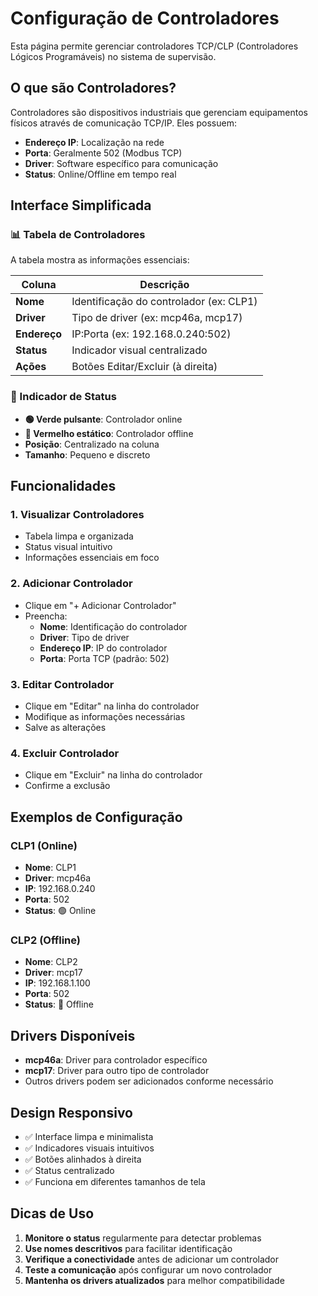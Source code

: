 # Configuração de Controladores

Esta página permite gerenciar controladores TCP/CLP (Controladores Lógicos Programáveis) no sistema de supervisão.

## O que são Controladores?

Controladores são dispositivos industriais que gerenciam equipamentos físicos através de comunicação TCP/IP. Eles possuem:

- **Endereço IP**: Localização na rede
- **Porta**: Geralmente 502 (Modbus TCP)
- **Driver**: Software específico para comunicação
- **Status**: Online/Offline em tempo real

## Interface Simplificada

### 📊 Tabela de Controladores

A tabela mostra as informações essenciais:

| Coluna | Descrição |
|--------|-----------|
| **Nome** | Identificação do controlador (ex: CLP1) |
| **Driver** | Tipo de driver (ex: mcp46a, mcp17) |
| **Endereço** | IP:Porta (ex: 192.168.0.240:502) |
| **Status** | Indicador visual centralizado |
| **Ações** | Botões Editar/Excluir (à direita) |

### 🎯 Indicador de Status

- **🟢 Verde pulsante**: Controlador online
- **🔴 Vermelho estático**: Controlador offline
- **Posição**: Centralizado na coluna
- **Tamanho**: Pequeno e discreto

## Funcionalidades

### 1. Visualizar Controladores
- Tabela limpa e organizada
- Status visual intuitivo
- Informações essenciais em foco

### 2. Adicionar Controlador
- Clique em "+ Adicionar Controlador"
- Preencha:
  - **Nome**: Identificação do controlador
  - **Driver**: Tipo de driver
  - **Endereço IP**: IP do controlador
  - **Porta**: Porta TCP (padrão: 502)

### 3. Editar Controlador
- Clique em "Editar" na linha do controlador
- Modifique as informações necessárias
- Salve as alterações

### 4. Excluir Controlador
- Clique em "Excluir" na linha do controlador
- Confirme a exclusão

## Exemplos de Configuração

### CLP1 (Online)
- **Nome**: CLP1
- **Driver**: mcp46a
- **IP**: 192.168.0.240
- **Porta**: 502
- **Status**: 🟢 Online

### CLP2 (Offline)
- **Nome**: CLP2
- **Driver**: mcp17
- **IP**: 192.168.1.100
- **Porta**: 502
- **Status**: 🔴 Offline

## Drivers Disponíveis

- **mcp46a**: Driver para controlador específico
- **mcp17**: Driver para outro tipo de controlador
- Outros drivers podem ser adicionados conforme necessário

## Design Responsivo

- ✅ Interface limpa e minimalista
- ✅ Indicadores visuais intuitivos
- ✅ Botões alinhados à direita
- ✅ Status centralizado
- ✅ Funciona em diferentes tamanhos de tela

## Dicas de Uso

1. **Monitore o status** regularmente para detectar problemas
2. **Use nomes descritivos** para facilitar identificação
3. **Verifique a conectividade** antes de adicionar um controlador
4. **Teste a comunicação** após configurar um novo controlador
5. **Mantenha os drivers atualizados** para melhor compatibilidade 
